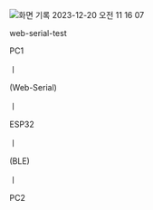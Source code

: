 ![화면 기록 2023-12-20 오전 11 16 07](https://github.com/gchoi96/web-serial-test/assets/71205245/3e41c80c-191c-4229-b885-95c150af36aa)


web-serial-test

PC1

ㅣ

(Web-Serial)

ㅣ

ESP32

ㅣ

(BLE)

ㅣ

PC2
